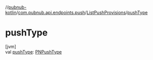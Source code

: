 //[pubnub-kotlin](../../../index.md)/[com.pubnub.api.endpoints.push](../index.md)/[ListPushProvisions](index.md)/[pushType](push-type.md)

# pushType

[jvm]\
val [pushType](push-type.md): [PNPushType](../../com.pubnub.api.enums/-p-n-push-type/index.md)
